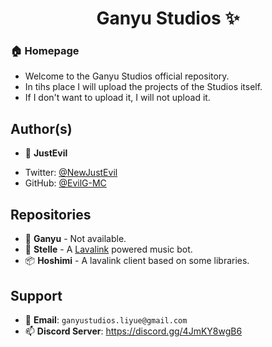 <h1 align="center">Ganyu Studios ✨</h1>

### 🏠 Homepage

* Welcome to the Ganyu Studios official repository.
* In tihs place I will upload the projects of the Studios itself.
* If I don't want to upload it, I will not upload it.

## Author(s)

- 👤 **JustEvil**

* Twitter: [@NewJustEvil](https://twitter.com/NewJustEvil)
* GitHub: [@EvilG-MC](https://github.com/EvilG-MC)

## Repositories

- 🐐 **Ganyu** - Not available.
- 🌟 **Stelle** - A [Lavalink](https://github.com/lavalink-devs/Lavalink) powered music bot.
- 📦 **Hoshimi** - A lavalink client based on some libraries.

## Support
- 📧 **Email**: `ganyustudios.liyue@gmail.com`
- 📫 **Discord Server**: https://discord.gg/4JmKY8wgB6
